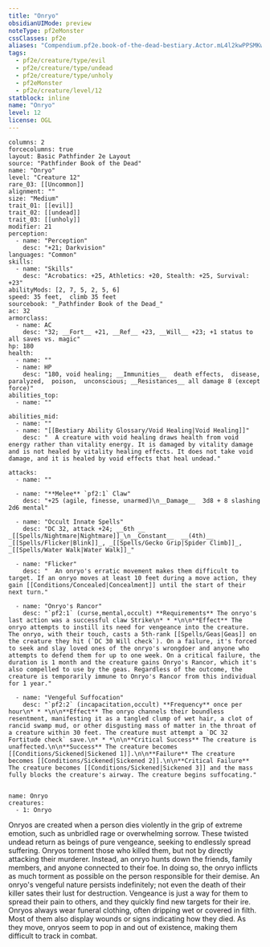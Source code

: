 ```yaml
---
title: "Onryo"
obsidianUIMode: preview
noteType: pf2eMonster
cssClasses: pf2e
aliases: "Compendium.pf2e.book-of-the-dead-bestiary.Actor.mL4l2kwPPSMKwzQo" 
tags:
  - pf2e/creature/type/evil
  - pf2e/creature/type/undead
  - pf2e/creature/type/unholy
  - pf2eMonster
  - pf2e/creature/level/12
statblock: inline
name: "Onryo"
level: 12
license: OGL
---
```


```statblock
columns: 2
forcecolumns: true
layout: Basic Pathfinder 2e Layout
source: "Pathfinder Book of the Dead"
name: "Onryo"
level: "Creature 12"
rare_03: [[Uncommon]]
alignment: ""
size: "Medium"
trait_01: [[evil]]
trait_02: [[undead]]
trait_03: [[unholy]]
modifier: 21
perception:
  - name: "Perception"
    desc: "+21; Darkvision"
languages: "Common"
skills:
  - name: "Skills"
    desc: "Acrobatics: +25, Athletics: +20, Stealth: +25, Survival: +23"
abilityMods: [2, 7, 5, 2, 5, 6]
speed: 35 feet,  climb 35 feet
sourcebook: "_Pathfinder Book of the Dead_"
ac: 32
armorclass:
  - name: AC
    desc: "32; __Fort__ +21, __Ref__ +23, __Will__ +23; +1 status to all saves vs. magic"
hp: 180
health:
  - name: ""
  - name: HP
    desc: "180, void healing; __Immunities__  death effects,  disease,  paralyzed,  poison,  unconscious; __Resistances__ all damage 8 (except force)"
abilities_top:
  - name: ""

abilities_mid:
  - name: ""
  - name: "[[Bestiary Ability Glossary/Void Healing|Void Healing]]"
    desc: "  A creature with void healing draws health from void energy rather than vitality energy. It is damaged by vitality damage and is not healed by vitality healing effects. It does not take void damage, and it is healed by void effects that heal undead."

attacks:
  - name: ""

  - name: "**Melee** `pf2:1` Claw"
    desc: "+25 (agile, finesse, unarmed)\n__Damage__  3d8 + 8 slashing 2d6 mental"

  - name: "Occult Innate Spells"
    desc: "DC 32, attack +24; __6th __  _[[Spells/Nightmare|Nightmare]]_\n__Constant__  __(4th)__ _[[Spells/Flicker|Blink]]_, _[[Spells/Gecko Grip|Spider Climb]]_, _[[Spells/Water Walk|Water Walk]]_"

  - name: "Flicker"
    desc: "  An onryo's erratic movement makes them difficult to target. If an onryo moves at least 10 feet during a move action, they gain [[Conditions/Concealed|Concealment]] until the start of their next turn."

  - name: "Onryo's Rancor"
    desc: "`pf2:1` (curse,mental,occult) **Requirements** The onryo's last action was a successful claw Strike\n* * *\n\n**Effect** The onryo attempts to instill its need for vengeance into the creature. The onryo, with their touch, casts a 5th-rank [[Spells/Geas|Geas]] on the creature they hit (`DC 30 Will check`). On a failure, it's forced to seek and slay loved ones of the onryo's wrongdoer and anyone who attempts to defend them for up to one week. On a critical failure, the duration is 1 month and the creature gains Onryo's Rancor, which it's also compelled to use by the geas. Regardless of the outcome, the creature is temporarily immune to Onryo's Rancor from this individual for 1 year."

  - name: "Vengeful Suffocation"
    desc: "`pf2:2` (incapacitation,occult) **Frequency** once per hour\n* * *\n\n**Effect** The onryo channels their boundless resentment, manifesting it as a tangled clump of wet hair, a clot of rancid swamp mud, or other disgusting mass of matter in the throat of a creature within 30 feet. The creature must attempt a `DC 32 Fortitude check` save.\n* * *\n\n**Critical Success** The creature is unaffected.\n\n**Success** The creature becomes [[Conditions/Sickened|Sickened 1]].\n\n**Failure** The creature becomes [[Conditions/Sickened|Sickened 2]].\n\n**Critical Failure** The creature becomes [[Conditions/Sickened|Sickened 3]] and the mass fully blocks the creature's airway. The creature begins suffocating."
 
```

```encounter-table
name: Onryo
creatures:
  - 1: Onryo
```



Onryos are created when a person dies violently in the grip of extreme emotion, such as unbridled rage or overwhelming sorrow. These twisted undead return as beings of pure vengeance, seeking to endlessly spread suffering. Onryos torment those who killed them, but not by directly attacking their murderer. Instead, an onryo hunts down the friends, family members, and anyone connected to their foe. In doing so, the onryo inflicts as much torment as possible on the person responsible for their demise. An onryo's vengeful nature persists indefinitely; not even the death of their killer sates their lust for destruction. Vengeance is just a way for them to spread their pain to others, and they quickly find new targets for their ire. Onryos always wear funeral clothing, often dripping wet or covered in filth. Most of them also display wounds or signs indicating how they died. As they move, onryos seem to pop in and out of existence, making them difficult to track in combat.
